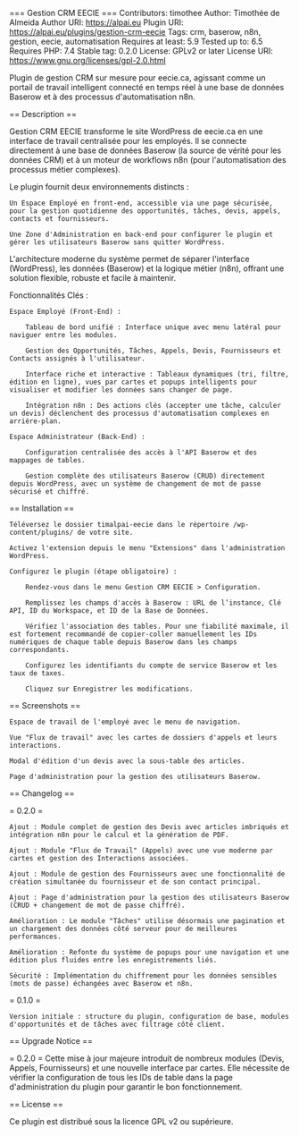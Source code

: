 === Gestion CRM EECIE ===
Contributors: timothee
Author: Timothée de Almeida
Author URI: https://alpai.eu
Plugin URI: https://alpai.eu/plugins/gestion-crm-eecie
Tags: crm, baserow, n8n, gestion, eecie, automatisation
Requires at least: 5.9
Tested up to: 6.5
Requires PHP: 7.4
Stable tag: 0.2.0
License: GPLv2 or later
License URI: https://www.gnu.org/licenses/gpl-2.0.html

Plugin de gestion CRM sur mesure pour eecie.ca, agissant comme un portail de travail intelligent connecté en temps réel à une base de données Baserow et à des processus d'automatisation n8n.

== Description ==

Gestion CRM EECIE transforme le site WordPress de eecie.ca en une interface de travail centralisée pour les employés. Il se connecte directement à une base de données Baserow (la source de vérité pour les données CRM) et à un moteur de workflows n8n (pour l'automatisation des processus métier complexes).

Le plugin fournit deux environnements distincts :

    Un Espace Employé en front-end, accessible via une page sécurisée, pour la gestion quotidienne des opportunités, tâches, devis, appels, contacts et fournisseurs.

    Une Zone d'Administration en back-end pour configurer le plugin et gérer les utilisateurs Baserow sans quitter WordPress.

L'architecture moderne du système permet de séparer l'interface (WordPress), les données (Baserow) et la logique métier (n8n), offrant une solution flexible, robuste et facile à maintenir.

Fonctionnalités Clés :

    Espace Employé (Front-End) :

        Tableau de bord unifié : Interface unique avec menu latéral pour naviguer entre les modules.

        Gestion des Opportunités, Tâches, Appels, Devis, Fournisseurs et Contacts assignés à l'utilisateur.

        Interface riche et interactive : Tableaux dynamiques (tri, filtre, édition en ligne), vues par cartes et popups intelligents pour visualiser et modifier les données sans changer de page.

        Intégration n8n : Des actions clés (accepter une tâche, calculer un devis) déclenchent des processus d'automatisation complexes en arrière-plan.

    Espace Administrateur (Back-End) :

        Configuration centralisée des accès à l'API Baserow et des mappages de tables.

        Gestion complète des utilisateurs Baserow (CRUD) directement depuis WordPress, avec un système de changement de mot de passe sécurisé et chiffré.

== Installation ==

    Téléversez le dossier timalpai-eecie dans le répertoire /wp-content/plugins/ de votre site.

    Activez l'extension depuis le menu "Extensions" dans l'administration WordPress.

    Configurez le plugin (étape obligatoire) :

        Rendez-vous dans le menu Gestion CRM EECIE > Configuration.

        Remplissez les champs d'accès à Baserow : URL de l’instance, Clé API, ID du Workspace, et ID de la Base de Données.

        Vérifiez l'association des tables. Pour une fiabilité maximale, il est fortement recommandé de copier-coller manuellement les IDs numériques de chaque table depuis Baserow dans les champs correspondants.

        Configurez les identifiants du compte de service Baserow et les taux de taxes.

        Cliquez sur Enregistrer les modifications.

== Screenshots ==

    Espace de travail de l'employé avec le menu de navigation.

    Vue "Flux de travail" avec les cartes de dossiers d'appels et leurs interactions.

    Modal d'édition d'un devis avec la sous-table des articles.

    Page d'administration pour la gestion des utilisateurs Baserow.

== Changelog ==

= 0.2.0 =

    Ajout : Module complet de gestion des Devis avec articles imbriqués et intégration n8n pour le calcul et la génération de PDF.

    Ajout : Module "Flux de Travail" (Appels) avec une vue moderne par cartes et gestion des Interactions associées.

    Ajout : Module de gestion des Fournisseurs avec une fonctionnalité de création simultanée du fournisseur et de son contact principal.

    Ajout : Page d'administration pour la gestion des utilisateurs Baserow (CRUD + changement de mot de passe chiffré).

    Amélioration : Le module "Tâches" utilise désormais une pagination et un chargement des données côté serveur pour de meilleures performances.

    Amélioration : Refonte du système de popups pour une navigation et une édition plus fluides entre les enregistrements liés.

    Sécurité : Implémentation du chiffrement pour les données sensibles (mots de passe) échangées avec Baserow et n8n.

= 0.1.0 =

    Version initiale : structure du plugin, configuration de base, modules d'opportunités et de tâches avec filtrage côté client.

== Upgrade Notice ==

= 0.2.0 =
Cette mise à jour majeure introduit de nombreux modules (Devis, Appels, Fournisseurs) et une nouvelle interface par cartes. Elle nécessite de vérifier la configuration de tous les IDs de table dans la page d'administration du plugin pour garantir le bon fonctionnement.

== License ==

Ce plugin est distribué sous la licence GPL v2 ou supérieure.